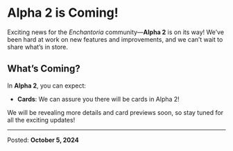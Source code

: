 # Alpha 2 is Coming!

Exciting news for the *Enchantoria* community—**Alpha 2** is on its way! We’ve been hard at work on new features and improvements, and we can’t wait to share what’s in store.

## What’s Coming?

In **Alpha 2**, you can expect:
- **Cards**: We can assure you there will be cards in Alpha 2!

We will be revealing more details and card previews soon, so stay tuned for all the exciting updates!

---

Posted: **October 5, 2024**
